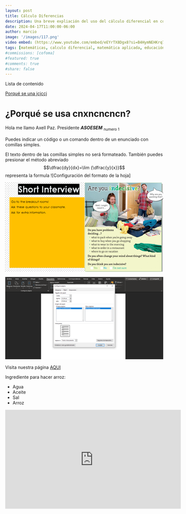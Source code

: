 ```yaml
---
layout: post
title: Cálculo Diferencias
description: Una breve expliación del uso del cálculo diferencial en contextos
date: 2024-04-17T11:00:00-06:00
author: marcio
image: '/images/117.png'
video embed: (https://www.youtube.com/embed/eEYrTX8Dgx8?si=B4HymNEHKrq7C8cU)
tags: [matemáticas, calculo diferencial, matemática aplicada, educación]
#commissions: [cofoma]
#featured: true
#comments: true
#share: false 
---
```

Lista de contenido

[Porqué se una jcjccj](]https://github.com/asoesem/asoesem.github.io/edit/main/_drafts/2024-04-17-calculo-diferencia.md#porqu%C3%A9-se-usa-cnxncncncn)

# ¿Porqué se usa cnxncncncn?

Hola me llamo Axell Paz. Presidente ***ASOESEM*** <sub>numero 1<sub>

Puedes indicar un código o un comando dentro de un enunciado con comillas simples. 

El texto dentro de las comillas simples no será formateado. También puedes presionar el método abreviado $$\dfrac{dy}{dx}=\lim {\dfrac{y}{x}}$$ representa la formula
![Configuración del formato de la hoja] 

![Configuración del formato de la hoja](/images/Image20240403090158.png)

![Configuración del formato de la hoja](/images/120.png)

Visita nuestra página [AQUI](wwww.asoesem.org)

Ingrediente para hacer arroz:
- Agua
- Aceite
- Sal
- Arroz

<embed><iframe width="560" height="315" src="https://www.youtube.com/embed/eEYrTX8Dgx8?si=B4HymNEHKrq7C8cU" title="YouTube video player" frameborder="0" allow="accelerometer; autoplay; clipboard-write; encrypted-media; gyroscope; picture-in-picture; web-share" referrerpolicy="strict-origin-when-cross-origin" allowfullscreen></iframe>
